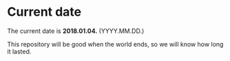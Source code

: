 # Current date

The current date is **2018.01.04.** (YYYY.MM.DD.)

This repository will be good when the world ends, so we will know how long it lasted.